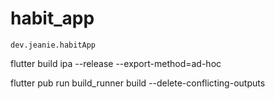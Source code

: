 # habit_app

`dev.jeanie.habitApp`

flutter build ipa --release --export-method=ad-hoc

flutter pub run build_runner build --delete-conflicting-outputs



